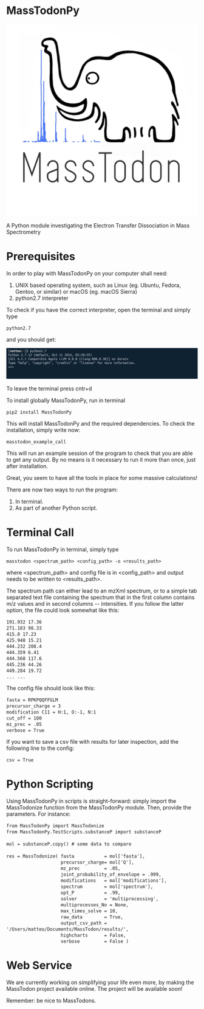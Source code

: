 # MassTodonPy

![Alt](/Webpage/masstodon2.jpg)

A Python module investigating the Electron Transfer Dissociation in Mass Spectrometry

# Prerequisites

In order to play with MassTodonPy on your computer shall need:
1. UNIX based operating system, such as Linux (eg. Ubuntu, Fedora, Gentoo, or similar) or macOS (eg. macOS Sierra)
2. python2.7 interpreter

To check if you have the correct interpreter, open the terminal and simply type

```{bash}
python2.7
```
and you should get:

![Alt](/Webpage/python_terminal.png)

To leave the terminal press cntr+d

To install globally MassTodonPy, run in terminal
```{bash}
pip2 install MassTodonPy
```

This will install MassTodonPy and the required dependencies.
To check the installation, simply write now:

```{bash}
masstodon_example_call
```

This will run an example session of the program to check that you are able to get any output. By no means is it necessary to run it more than once, just after installation.

Great, you seem to have all the tools in place for some massive calculations!

There are now two ways to run the program:

1. In terminal.
2. As part of another Python script.

# Terminal Call

To run MassTodonPy in terminal, simply type

```{bash}
masstodon <spectrum_path> <config_path> -o <results_path>
```
where <spectrum_path> and config file is in <config_path> and output needs to be written to <results_path>.

The spectrum path can either lead to an mzXml spectrum, or to a simple tab separated text file containing the spectrum that in the first column contains m/z values and in second columns -- intensities. If you follow the latter option, the file could look somewhat like this:

```{bash}
191.932 17.36
271.183 98.33
415.8 17.23
425.948 15.21
444.232 208.4
444.359 6.41
444.568 117.6
445.236 44.26
449.284 19.72
... ...
```

The config file should look like this:

```{bash}
fasta = RPKPQQFFGLM
precursor_charge = 3
modification C11 = H:1, O:-1, N:1
cut_off = 100
mz_prec = .05
verbose = True
```

If you want to save a csv file with results for later inspection, add the following line to the config:

```{bash}
csv = True
```


# Python Scripting

Using MassTodonPy in scripts is straight-forward: simply import the MassTodonize function from the MassTodonPy module. Then, provide the parameters. For instance:

```{python}
from MassTodonPy import MassTodonize
from MassTodonPy.TestScripts.substanceP import substanceP

mol = substanceP.copy() # some data to compare

res = MassTodonize( fasta           = mol['fasta'],
                    precursor_charge= mol['Q'],
                    mz_prec         = .05,
                    joint_probability_of_envelope = .999,
                    modifications   = mol['modifications'],
                    spectrum        = mol['spectrum'],
                    opt_P           = .99,
                    solver          = 'multiprocessing',
                    multiprocesses_No = None,
                    max_times_solve = 10,
                    raw_data        = True,
                    output_csv_path = '/Users/matteo/Documents/MassTodon/results/',
                    highcharts      = False,
                    verbose         = False )

```

# Web Service

We are currently working on simplifying your life even more, by making the MassTodon project available online. The project will be available soon!

Remember: be nice to MassTodons.
